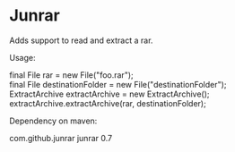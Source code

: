 Junrar
=====

Adds support to read and extract a rar.

Usage:

final File rar = new File("foo.rar");  
final File destinationFolder = new File("destinationFolder");  
ExtractArchive extractArchive = new ExtractArchive();  
extractArchive.extractArchive(rar, destinationFolder);  

Dependency on maven:  

<dependency>  
  <groupId>com.github.junrar</groupId>  
  <artifactId>junrar</artifactId>  
  <version>0.7</version>  
</dependency>  